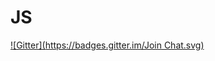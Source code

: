 JS
==

[![Gitter](https://badges.gitter.im/Join Chat.svg)](https://gitter.im/XebiaIncubator/JS?utm_source=badge&utm_medium=badge&utm_campaign=pr-badge&utm_content=badge)